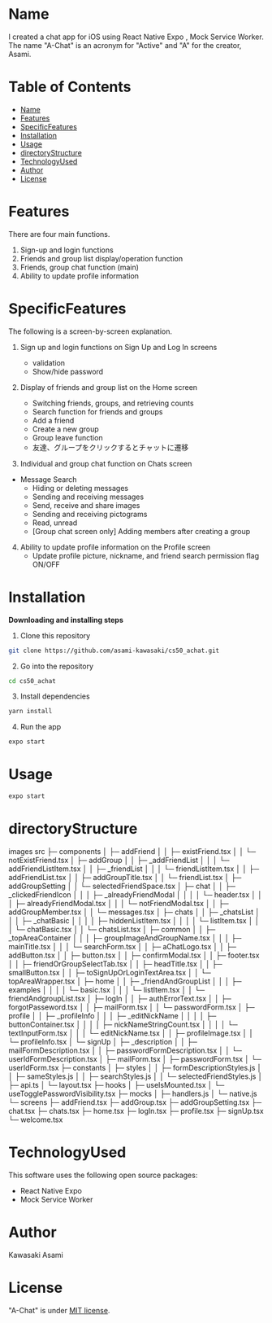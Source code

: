 # Name
I created a chat app for iOS using React Native Expo , Mock Service Worker.
The name "A-Chat" is an acronym for "Active" and "A" for the creator, Asami.

# Table of Contents
- [Name](#Name)
- [Features](#Features)
- [SpecificFeatures](#SpecificFeatures)
- [Installation](#Installation)
- [Usage](#Usage)
- [directoryStructure](#directoryStructure)
- [TechnologyUsed](#TechnologyUsed)
- [Author](#Author)
- [License](#License)

# Features
There are four main functions.
1. Sign-up and login functions
2. Friends and group list display/operation function
3. Friends, group chat function (main)
4. Ability to update profile information

# SpecificFeatures
The following is a screen-by-screen explanation.

1. Sign up and login functions on Sign Up and Log In screens
	- validation
	- Show/hide password

2. Display of friends and group list on the Home screen
	- Switching friends, groups, and retrieving counts
	- Search function for friends and groups
	- Add a friend
	- Create a new group
	- Group leave function
	- 友達、グループをクリックするとチャットに遷移

3. Individual and group chat function on Chats screen
  - Message Search
	- Hiding or deleting messages
	- Sending and receiving messages
	- Send, receive and share images
	- Sending and receiving pictograms
	- Read, unread
	- [Group chat screen only] Adding members after creating a group

4. Ability to update profile information on the Profile screen
	- Update profile picture, nickname, and friend search permission flag ON/OFF

# Installation
**Downloading and installing steps**
1. Clone this repository
```bash
git clone https://github.com/asami-kawasaki/cs50_achat.git
```

2. Go into the repository
```bash
cd cs50_achat
```

3. Install dependencies
```bash
yarn install
```

4. Run the app
```bash
expo start
```

# Usage
```bash
expo start
```

# directoryStructure
images
src
├─ components
│  ├─ addFriend
│  │  ├─ existFriend.tsx
│  │  └─ notExistFriend.tsx
│  ├─ addGroup
│  │  ├─ _addFriendList
│  │  │  └─ addFriendListItem.tsx
│  │  ├─ _friendList
│  │  │  └─ friendListItem.tsx
│  │  ├─ addFriendList.tsx
│  │  ├─ addGroupTitle.tsx
│  │  └─ friendList.tsx
│  ├─ addGroupSetting
│  │  └─ selectedFriendSpace.tsx
│  ├─ chat
│  │  ├─ _clickedFriendIcon
│  │  │  ├─ _alreadyFriendModal
│  │  │  │  └─ header.tsx
│  │  │  ├─ alreadyFriendModal.tsx
│  │  │  └─ notFriendModal.tsx
│  │  ├─ addGroupMember.tsx
│  │  └─ messages.tsx
│  ├─ chats
│  │  ├─ _chatsList
│  │  │  ├─ _chatBasic
│  │  │  │  ├─ hiddenListItem.tsx
│  │  │  │  └─ listItem.tsx
│  │  │  └─ chatBasic.tsx
│  │  └─ chatsList.tsx
│  ├─ common
│  │  ├─ _topAreaContainer
│  │  │  ├─ groupImageAndGroupName.tsx
│  │  │  ├─ mainTitle.tsx
│  │  │  └─ searchForm.tsx
│  │  ├─ aChatLogo.tsx
│  │  ├─ addButton.tsx
│  │  ├─ button.tsx
│  │  ├─ confirmModal.tsx
│  │  ├─ footer.tsx
│  │  ├─ friendOrGroupSelectTab.tsx
│  │  ├─ headTitle.tsx
│  │  ├─ smallButton.tsx
│  │  ├─ toSignUpOrLoginTextArea.tsx
│  │  └─ topAreaWrapper.tsx
│  ├─ home
│  │  ├─ _friendAndGroupList
│  │  │  ├─ examples
│  │  │  │  └─ basic.tsx
│  │  │  └─ listItem.tsx
│  │  └─ friendAndgroupList.tsx
│  ├─ logIn
│  │  ├─ authErrorText.tsx
│  │  ├─ forgotPasseword.tsx
│  │  ├─ mailForm.tsx
│  │  └─ passwordForm.tsx
│  ├─ profile
│  │  ├─ _profileInfo
│  │  │  ├─ _editNickName
│  │  │  │  ├─ buttonContainer.tsx
│  │  │  │  ├─ nickNameStringCount.tsx
│  │  │  │  └─ textInputForm.tsx
│  │  │  └─ editNickName.tsx
│  │  ├─ profileImage.tsx
│  │  └─ profileInfo.tsx
│  └─ signUp
│     ├─ _description
│     │  ├─ mailFormDescription.tsx
│     │  ├─ passwordFormDescription.tsx
│     │  └─ userIdFormDescription.tsx
│     ├─ mailForm.tsx
│     ├─ passwordForm.tsx
│     └─ userIdForm.tsx
├─ constants
│  ├─ styles
│  │  ├─ formDescriptionStyles.js
│  │  ├─ sameStyles.js
│  │  ├─ searchStyles.js
│  │  └─ selectedFriendStyles.js
│  ├─ api.ts
│  └─ layout.tsx
├─ hooks
│  ├─ useIsMounted.tsx
│  └─ useTogglePasswordVisibility.tsx
├─ mocks
│  ├─ handlers.js
│  └─ native.js
└─ screens
   ├─ addFriend.tsx
   ├─ addGroup.tsx
   ├─ addGroupSetting.tsx
   ├─ chat.tsx
   ├─ chats.tsx
   ├─ home.tsx
   ├─ logIn.tsx
   ├─ profile.tsx
   ├─ signUp.tsx
   └─ welcome.tsx

# TechnologyUsed
This software uses the following open source packages:
- React Native Expo
- Mock Service Worker

# Author
Kawasaki Asami

# License
"A-Chat" is under [MIT license](https://en.wikipedia.org/wiki/MIT_License).
